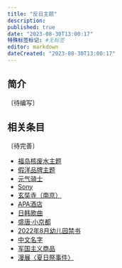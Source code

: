 ```yaml
---
title: "反日主题"
description:
published: true
date: "2023-08-30T13:00:17"
特殊标签标记: #无标签
editor: markdown
dateCreated: "2023-08-30T13:00:17"
---
```


## 简介

〔待编写〕

## 相关条目

〔待完善〕

+   [福岛核废水主题](/theme/福岛核废水主题.md)
+   [假洋品牌主题](/theme/假洋品牌主题.md)
+   [元气骑士](/game/元气骑士.md)
+   [Sony](/company/Sony/index.md)
+   [玄奘寺（南京）](/unclear/玄奘寺（南京）.md)
+   [APA酒店](/serviceprovider/APA酒店.md)
+   [日韩歌曲](/sound/日韩歌曲.md)
+   [盛唐·小京都](/serviceprovider/盛唐·小京都.md)
+   [2022年8月幼儿园禁书](/unclear/2022年8月幼儿园禁书.md)
+   [中文名字](/rule/用词规则/中文名字.md)
+   [军国主义商品](/blocklist/军国主义商品.md)
+   [漫展〈夏日祭事件〉](/activities/漫展.md)
